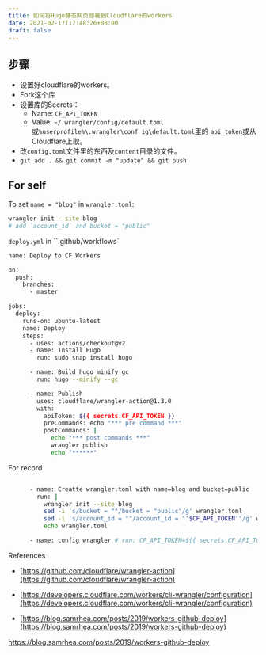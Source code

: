 ```yaml
---
title: 如何将Hugo静态网页部署到Cloudflare的workers
date: 2021-02-17T17:48:26+08:00
draft: false
---
```


## 步骤
*   设置好cloudflare的workers。
*   Fork这个库
*   设置库的Secrets：
    * Name: `CF_API_TOKEN`
    * Value: `~/.wrangler/config/default.toml`或`%userprofile%\.wrangler\conf
ig\default.toml`里的 `api_token`或从Cloudflare上取。
*   改``config.toml``文件里的东西及`content`目录的文件。
*   `git add . && git commit -m "update" && git push`

## For self

To set ``name = "blog"`` in ``wrangler.toml``:
```bash
wrangler init --site blog
# add `account_id` and bucket = "public"
```

`deploy.yml` in ``.github/workflows`
```bash
name: Deploy to CF Workers

on:
  push:
    branches:
      - master

jobs:
  deploy:
    runs-on: ubuntu-latest
    name: Deploy
    steps:
      - uses: actions/checkout@v2
      - name: Install Hugo
        run: sudo snap install hugo

      - name: Build hugo minify gc
        run: hugo --minify --gc

      - name: Publish
        uses: cloudflare/wrangler-action@1.3.0
        with:
          apiToken: ${{ secrets.CF_API_TOKEN }}
          preCommands: echo "*** pre command ***"
          postCommands: |
            echo "*** post commands ***"
            wrangler publish
            echo "******"

```

For record
```bash

      - name: Creatte wrangler.toml with name=blog and bucket=public
        run: |
          wrangler init --site blog
          sed -i 's/bucket = ""/bucket = "public"/g' wrangler.toml
          sed -i 's/account_id = ""/account_id = "'$CF_API_TOKEN'"/g' wrangler.toml
          echo wrangler.toml

      - name: config wrangler # run: CF_API_TOKEN=${{ secrets.CF_API_TOKEN }} wrangler publish
```


References

*   [https://github.com/cloudflare/wrangler-action](https://github.com/cloudflare/wrangler-action)
*   [https://developers.cloudflare.com/workers/cli-wrangler/configuration](https://developers.cloudflare.com/workers/cli-wrangler/configuration)

*   [https://blog.samrhea.com/posts/2019/workers-github-deploy](https://blog.samrhea.com/posts/2019/workers-github-deploy)

https://blog.samrhea.com/posts/2019/workers-github-deploy